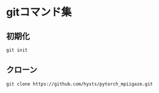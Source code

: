 # gitコマンド集

## 初期化
```git init```
## クローン
```
git clone https://github.com/hysts/pytorch_mpiigaze.git
```